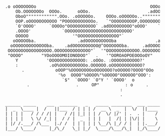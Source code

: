 <!DOCTYPE html>
<html>
<head>
<title>Back off, kiddo</title>
<link rel="stylesheet" type="text/css" href="edge.css">
</head>
<body>
<center>

<br>
<br>
<br>
<br>
<br>
<br>
<br>
<br>
<br>
<br>

<pre>
.o oOOOOOOOo                                            OOOo
    Ob.OOOOOOOo  OOOo.      oOOo.                      .adOOOOOOO
    OboO"""""""""""".OOo. .oOOOOOo.    OOOo.oOOOOOo.."""""""""'OO
    OOP.oOOOOOOOOOOO "POOOOOOOOOOOo.   `"OOOOOOOOOP,OOOOOOOOOOOB'
    `O'OOOO'     `OOOOo"OOOOOOOOOOO` .adOOOOOOOOO"oOOO'    `OOOOo
    .OOOO'            `OOOOOOOOOOOOOOOOOOOOOOOOOO'            `OO
    OOOOO                 '"OOOOOOOOOOOOOOOO"`                oOO
   oOOOOOba.                .adOOOOOOOOOOba               .adOOOOo.
  oOOOOOOOOOOOOOba.    .adOOOOOOOOOO@^OOOOOOOba.     .adOOOOOOOOOOOO
 OOOOOOOOOOOOOOOOO.OOOOOOOOOOOOOO"`  '"OOOOOOOOOOOOO.OOOOOOOOOOOOOO
 "OOOO"       "YOoOOOOMOIONODOO"`  .   '"OOROAOPOEOOOoOY"     "OOO"
    Y           'OOOOOOOOOOOOOO: .oOOo. :OOOOOOOOOOO?'         :`
    :            .oO%OOOOOOOOOOo.OOOOOO.oOOOOOOOOOOOO?         .
    .            oOOP"%OOOOOOOOoOOOOOOO?oOOOOO?OOOO"OOo
                 '%o  OOOO"%OOOO%"%OOOOO"OOOOOO"OOO':
                      `$"  `OOOO' `O"Y ' `OOOO'  o             .
    .                  .     OP"          : o     .
                              :
                              .
</pre>

<pre>
______ _____    ___  _______   _   _____ ________  ___ _____ _____
|  _  \____ |  /   ||___  / | | | /  __ \  _  |  \/  ||____ |  ___|
| | | |   / / / /| |   / /| |_| | | /  \/ |/' | .  . |    / /___ \
| | | |   \ \/ /_| |  / / |  _  | | |   |  /| | |\/| |    \ \   \ \
| |/ /.___/ /\___  |./ /  | | | | | \__/\ |_/ / |  | |.___/ /\__/ /
|___/ \____/     |_/\_/   \_| |_/  \____/\___/\_|  |_/\____/\____/

</pre>


